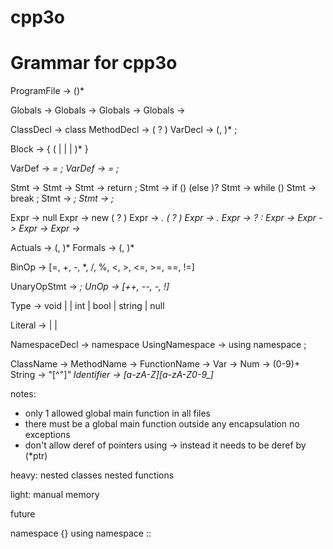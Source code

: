 # cpp3o

# Grammar for cpp3o

ProgramFile -> (<Globals>)*

Globals -> <ClassDecl>
Globals -> <MethodDecl>
Globals -> <VarDecl>
Globals -> <VarDef>

ClassDecl -> class <ClassName> <Block>
MethodDecl -> <Type> <MethodName> ( <Formals>? ) <Block>
VarDecl -> <Type> <Identifier> (, <Identifier>)* ;

Block -> { (<Stmt> | <VarDecl> | <MethodDecl> | <ClassDecl>)* }

VarDef -> <Type> <Var> = <Expr> ;
VarDef -> <Var> = <Expr> ;

Stmt -> <VarDef>
Stmt -> <UnaryOpStmt>
Stmt -> return <Expr> ;
Stmt -> if (<Expr>) <Block> (else <Block>)?
Stmt -> while (<Expr>) <Block>
Stmt -> break ;
Stmt -> <Var> ;
Stmt -> ;

Expr -> null
Expr -> new <ClassName> ( <Actuals>? )
Expr -> <Var> . <MethodName> ( <Actuals>? )
Expr -> <Var> . <Var>
Expr -> <Expr> ? <Expr> : <Expr>
Expr -> <Expr> <BinOp> <Expr>
Expr -> <UnOp> <Expr>
Expr -> <Literal>
Expr -> <Var>

Actuals -> <Expr> (, <Expr>)*
Formals -> <Type> <Identifier> (, <Type> <Identifier>)*

BinOp -> [=, +, -, *, /, %, <, >, <=, >=, ==, !=]

UnaryOpStmt -> <UnaryOp> <Var> ; 
UnOp -> [++, --, -, !]

Type -> void | <ClassName> | int | bool | string | null

Literal -> <Num> | <Bool> | <String>

NamespaceDecl -> namespace <Identifier> <Block>
UsingNamespace -> using namespace <Identifier> ;

ClassName -> <Identifier>
MethodName -> <Identifier>
FunctionName -> <Identifier>
Var -> <Identifier>
Num -> (0-9)+ 
String -> "[^"]*"
Identifier -> [a-zA-Z][a-zA-Z0-9_]*





notes:
- only 1 allowed global main function in all files
- there must be a global main function outside any encapsulation no exceptions
- don't allow deref of pointers using -> instead it needs to be deref by (*ptr)


heavy:
nested classes
nested functions


light:
manual memory


future

namespace {}
using namespace <Identifier>
<Identifer> :: <Identifier>


